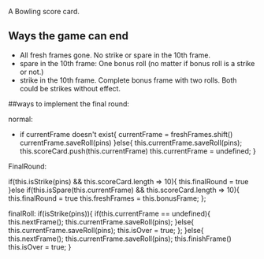 A Bowling score card.

## Ways the game can end
- All fresh frames gone. No strike or spare in the 10th frame.
- spare in the 10th frame: One bonus roll (no matter if bonus roll is a strike or not.)
- strike in the 10th frame. Complete bonus frame with two rolls. Both could be strikes without effect.


##ways to implement the final round:

normal:

- if currentFrame doesn't exist{
  currentFrame = freshFrames.shift()
  currentFrame.saveRoll(pins)
}else{
  this.currentFrame.saveRoll(pins);
  this.scoreCard.push(this.currentFrame)
  this.currentFrame = undefined;
}


FinalRound:

if(this.isStrike(pins) && this.scoreCard.length => 10){
    this.finalRound = true
  }else if(this.isSpare(this.currentFrame) && this.scoreCard.length => 10){
    this.finalRound = true
    this.freshFrames = this.bonusFrame;
  };


finalRoll:
if(isStrike(pins)){
  if(this.currentFrame == undefined){
    this.nextFrame();
    this.currentFrame.saveRoll(pins);
  }else{
    this.currentFrame.saveRoll(pins);
    this.isOver = true;
  };
}else{
  this.nextFrame();
  this.currentFrame.saveRoll(pins);
  this.finishFrame()
  this.isOver = true;
}
